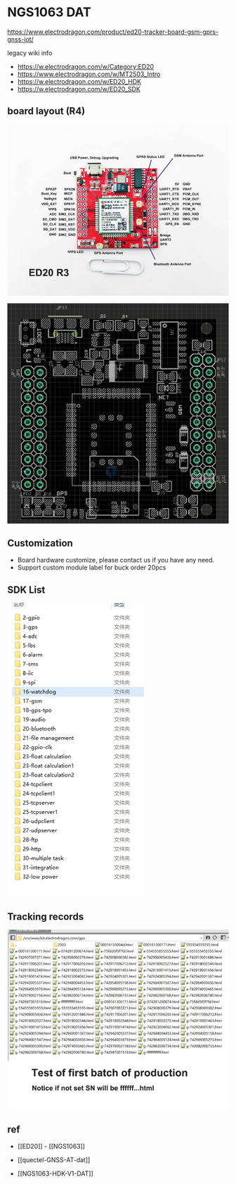 
# NGS1063 DAT

https://www.electrodragon.com/product/ed20-tracker-board-gsm-gprs-gnss-iot/

legacy wiki info 

- https://w.electrodragon.com/w/Category:ED20
- https://www.electrodragon.com/w/MT2503_Intro
- https://w.electrodragon.com/w/ED20_HDK
- https://w.electrodragon.com/w/ED20_SDK


## board layout (R4)

![](2023-12-11-18-53-22.png)

![](2023-12-11-18-57-49.png)


## Customization 

- Board hardware customize, please contact us if you have any need.
- Support custom module label for buck order 20pcs

## SDK List 

![](2023-12-11-19-02-13.png)

## Tracking records 

![](2023-12-11-19-02-32.png)


## ref 

- [[ED20]] - [[NGS1063]]

- [[quectel-GNSS-AT-dat]]


- [[NGS1063-HDK-V1-DAT]]